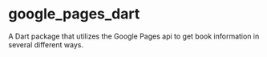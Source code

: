 # google_pages_dart
A Dart package that utilizes the Google Pages api to get book information in several different ways.
